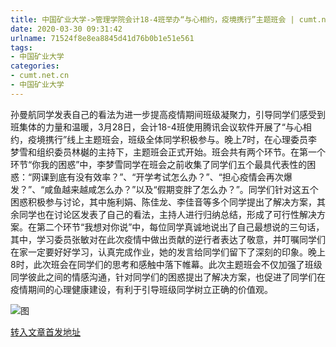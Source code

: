 ```yaml
---
title: 中国矿业大学->管理学院会计18-4班举办“与心相约，疫境携行”主题班会 | cumt.net.cn
date: 2020-03-30 09:31:42
urlname: 71524f8e8ea8845d41d76b0b1e51e561
tags: 
- 中国矿业大学
categories:
- cumt.net.cn
- 中国矿业大学
---
```

孙曼航同学发表自己的看法为进一步提高疫情期间班级凝聚力，引导同学们感受到班集体的力量和温暖，3月28日，会计18-4班使用腾讯会议软件开展了“与心相约，疫境携行”线上主题班会，班级全体同学积极参与。晚上7时，在心理委员李梦雪和组织委员林樾的主持下，主题班会正式开始。班会共有两个环节。在第一个环节“你我的困惑”中，李梦雪同学在班会之前收集了同学们五个最具代表性的困惑：“网课到底有没有效率？”、“开学考试怎么办？”、“担心疫情会再次爆发？”、“咸鱼越来越咸怎么办？”以及“假期变胖了怎么办？”。同学们针对这五个困惑积极参与讨论，其中施利娟、陈佳龙、李佳音等多个同学提出了解决方案，其余同学也在讨论区发表了自己的看法，主持人进行归纳总结，形成了可行性解决方案。在第二个环节“我想对你说”中，每位同学真诚地说出了自己最想说的三句话，其中，学习委员张敏对在此次疫情中做出贡献的逆行者表达了敬意，并叮嘱同学们在家一定要好好学习，认真完成作业，她的发言给同学们留下了深刻的印象。晚上8时，此次班会在同学们的思考和感触中落下帷幕。此次主题班会不仅加强了班级同学彼此之间的情感沟通，针对同学们的困惑提出了解决方案，也促进了同学们在疫情期间的心理健康建设，有利于引导班级同学树立正确的价值观。

![图](http://xwzx.cumt.edu.cn/_upload/article/images/6f/29/cfc6ac504aefbf95d364e92e0d91/fc77e48a-e87a-4e97-9a78-3edaf7c238c2.png)

[转入文章首发地址](http://xwzx.cumt.edu.cn/91/d0/c523a561616/page.htm)